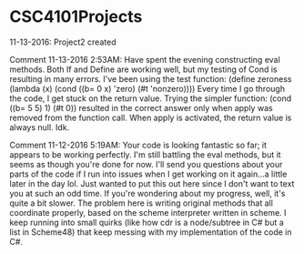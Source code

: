 # CSC4101Projects

11-13-2016: Project2 created

Comment 11-13-2016 2:53AM:
Have spent the evening constructing eval methods. Both If and Define are working well, but my testing of Cond is resulting in many errors. I've been using the test function:
(define zeroness
  (lambda (x)
    (cond
      ((b= 0 x) 'zero)
      (#t 'nonzero))))
Every time I go through the code, I get stuck on the return value. Trying the simpler function: (cond ((b= 5 5) 1) (#t 0)) resulted in the correct answer only when apply was removed from the function call. When apply is activated, the return value is always null. Idk.

Comment 11-12-2016 5:19AM:
Your code is looking fantastic so far; it appears to be working perfectly. I'm still battling the eval methods, but it seems as though you're done for now. I'll send you questions about your parts of the code if I run into issues when I get working on it again...a little later in the day lol. Just wanted to put this out here since I don't want to text you at such an odd time. 
If you're wondering about my progress, well, it's quite a bit slower. The problem here is writing original methods that all coordinate properly, based on the scheme interpreter written in scheme. I keep running into small quirks (like how cdr is a node/subtree in C# but a list in Scheme48) that keep messing with my implementation of the code in C#. 
